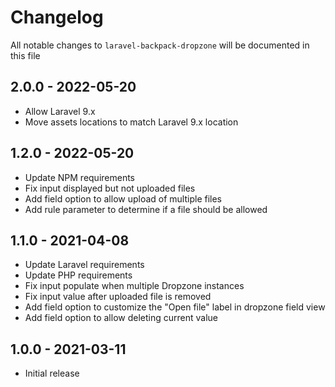 # Changelog

All notable changes to `laravel-backpack-dropzone` will be documented in this file

## 2.0.0 - 2022-05-20

- Allow Laravel 9.x
- Move assets locations to match Laravel 9.x location

## 1.2.0 - 2022-05-20

- Update NPM requirements
- Fix input displayed but not uploaded files
- Add field option to allow upload of multiple files
- Add rule parameter to determine if a file should be allowed

## 1.1.0 - 2021-04-08

- Update Laravel requirements
- Update PHP requirements
- Fix input populate when multiple Dropzone instances
- Fix input value after uploaded file is removed
- Add field option to customize the "Open file" label in dropzone field view
- Add field option to allow deleting current value

## 1.0.0 - 2021-03-11

- Initial release
